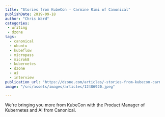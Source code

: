 ```yaml
---
title: "Stories from KubeCon - Carmine Rimi of Canonical"
publishDate: 2019-09-18
author: "Chris Ward"
categories:
 - writing
 - dzone
tags:
  - canonical
  - ubuntu
  - kubeflow
  - micropass
  - microk8
  - kubernetes
  - dzone
  - ai
  - interview
publication_url: "https://dzone.com/articles/-stories-from-kubecon-carmine-rimi-of-canonical"
image: "/src/assets/images/articles/12486920.jpeg"

---
```

We're bringing you more from KubeCon with the Product Manager of Kubernetes and AI from Canonical.

